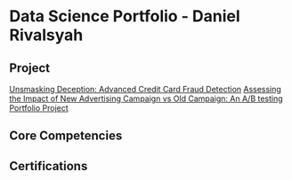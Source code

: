 # Data Science Portfolio - Daniel Rivalsyah

## Project
[Unsmasking Deception: Advanced Credit Card Fraud Detection](https://github.com/katasrofi/fraud_detection) 
[Assessing the Impact of New Advertising Campaign vs Old Campaign: An A/B testing Portfolio Project](https://github.com/katasrofi/a-b_testing/blob/main/README.md#assessing-the-impact-of-new-advertising-campaign-vs-old-campaign-an-ab-testing-portfolio-project)

## Core Competencies

## Certifications
